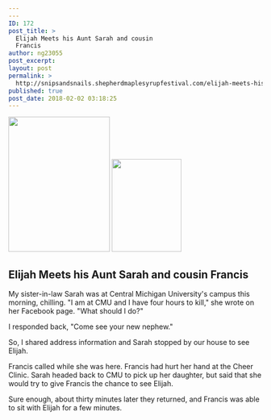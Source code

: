 ```yaml
---
---
ID: 172
post_title: >
  Elijah Meets his Aunt Sarah and cousin
  Francis
author: ng23055
post_excerpt:
layout: post
permalink: >
  http://snipsandsnails.shepherdmaplesyrupfestival.com/elijah-meets-his-aunt-sarah-and-cousin-francis
published: true
post_date: 2018-02-02 03:18:25
---
```

<img title="" src="http://snipsandsnails.shepherdmaplesyrupfestival.com/wp-content/uploads/2018/02/null-70.jpeg" alt="" width="201" height="268" />

<img title="" src="http://snipsandsnails.shepherdmaplesyrupfestival.com/wp-content/uploads/2018/02/null-71.jpeg" alt="" width="138" height="184" />
<h2>Elijah Meets his Aunt Sarah and cousin Francis</h2>
My sister-in-law Sarah was at Central Michigan University's campus this morning, chilling. "I am at CMU and I have four hours to kill," she wrote on her Facebook page. "What should I do?"

I responded back, "Come see your new nephew."

So, I shared address information and Sarah stopped by our house to see Elijah.

Francis called while she was here. Francis had hurt her hand at the Cheer Clinic. Sarah headed back to CMU to pick up her daughter, but said that she would try to give Francis the chance to see Elijah.

Sure enough, about thirty minutes later they returned, and Francis was able to sit with Elijah for a few minutes.